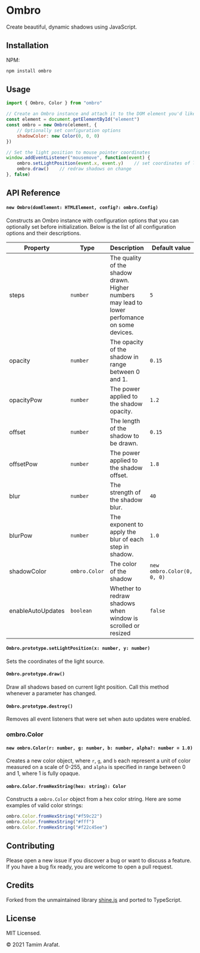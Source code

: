 # Ombro

Create beautiful, dynamic shadows using JavaScript.

## Installation

NPM:
```sh
npm install ombro
```

## Usage

```js
import { Ombro, Color } from "ombro"

// Create an Ombro instance and attach it to the DOM element you'd like to shine
const element = document.getElementById("element")
const ombro = new Ombro(element, {
    // Optionally set configuration options
    shadowColor: new Color(0, 0, 0)
})

// Set the light position to mouse pointer coordinates
window.addEventListener("mousemove", function(event) {
    ombro.setLightPosition(event.x, event.y)	// set coordinates of light position
    ombro.draw()	// redraw shadows on change
}, false)
```

## API Reference

#### `new Ombro(domElement: HTMLElement, config?: ombro.Config)`

Constructs an Ombro instance with configuration options that you can optionally set before initialization. Below is the list of all configuration options and their descriptions.

| Property          | Type          | Description                                                  | Default value              |
| ----------------- | ------------- | ------------------------------------------------------------ | -------------------------- |
| steps             | `number`      | The quality of the shadow drawn. Higher numbers may lead to lower perfomance on some devices. | `5`                        |
| opacity           | `number`      | The opacity of the shadow in range between 0 and 1.          | `0.15`                     |
| opacityPow        | `number`      | The power applied to the shadow opacity.                     | `1.2`                      |
| offset            | `number`      | The length of the shadow to be drawn.                        | `0.15`                     |
| offsetPow         | `number`      | The power applied to the shadow offset.                      | `1.8`                      |
| blur              | `number`      | The strength of the shadow blur.                             | `40`                       |
| blurPow           | `number`      | The exponent to apply the blur of each step in shadow.       | `1.0`                      |
| shadowColor       | `ombro.Color` | The color of the shadow                                      | `new ombro.Color(0, 0, 0)` |
| enableAutoUpdates | `boolean`     | Whether to redraw shadows when window is scrolled or resized | `false`                    |

#### `Ombro.prototype.setLightPosition(x: number, y: number)`

Sets the coordinates of the light source.

#### `Ombro.prototype.draw()`

Draw all shadows based on current light position. Call this method whenever a parameter has changed.

#### `Ombro.prototype.destroy()`

Removes all event listeners that were set when auto updates were enabled.

### ombro.Color

#### `new ombro.Color(r: number, g: number, b: number, alpha?: number = 1.0)`

Creates a new color object, where `r`, `g`, and `b` each represent a unit of color measured on a scale of 0-255, and `alpha` is specified in range between 0 and 1, where 1 is fully opaque.

#### `ombro.Color.fromHexString(hex: string): Color`

Constructs a `ombro.Color` object from a hex color string.
Here are some examples of valid color strings:

```js
ombro.Color.fromHexString("#f59c22")
ombro.Color.fromHexString("#fff")
ombro.Color.fromHexString("#f22c45ee")
```

## Contributing

Please open a new issue if you discover a bug or want to discuss a feature. If you have a bug fix ready, you are welcome to open a pull request.

## Credits

Forked from the unmaintained library [shine.js](https://github.com/bigspaceship/shine.js) and ported to TypeScript.

## License

MIT Licensed.

© 2021 Tamim Arafat.
